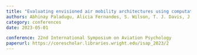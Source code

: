 ```yaml
---
title: "Evaluating envisioned air mobility architectures using computational simulations of work"
authors: Abhinay Paladugu, Alicia Fernandes, S. Wilson, T. J. Davis, J. Lichty, & Martijn IJtsma
category: conferences
date: 2023-05-01

conference: 22nd International Symposium on Aviation Psychology
paperurl: https://corescholar.libraries.wright.edu/isap_2023/2
---
```


